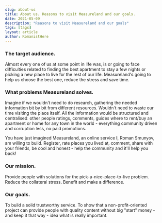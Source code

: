 ```yaml
---
slug: about-us
title: About us. Reasons to visit Measureland and our goals.
date: 2021-05-09
description: "Reasons to visit Measureland and our goals"
tags: [tags]
layout: article
author: RomanistHere
---
```


<script>
    import Summary from "$lib/components/Blog/Article/Summary.svelte";
</script>

<Summary
    text="We're unique, cool and free. We want to make the World better."
/>

### The target audience.

Almost every one of us at some point in life was, is or going to face difficulties related to finding the best apartment to stay a few nights or picking a new place to live for the rest of our life. Measureland's going to help us choose the best one, reduce the stress and save time.

### What problems Measureland solves.

Imagine if we wouldn't need to do research, gathering the needed information bit by bit from different resources. Wouldn't need to waste our time visiting the place itself. All the information would be structured and centralised: other people ratings, comments, guides where to rent/buy an apartment or home for any town in the world - everything community driven and corruption less, no paid promotions.

You have just imagined Measureland, an online service I, Roman Smunyov, am willing to build. Register, rate places you lived at, comment, share with your friends, be cool and honest - help the community and it'll help you back!

### Our mission.

Provide people with solutions for the pick-a-nice-place-to-live problem. Reduce the collateral stress. Benefit and make a difference.

### Our goals.

To build a solid trustworthy service. To show that a non-profit-oriented project can provide people with quality content without big "start" money - and keep it that way - idea what is really important.
